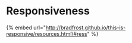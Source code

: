 # Responsiveness

{% embed url="http://bradfrost.github.io/this-is-responsive/resources.html\#ress" %}



